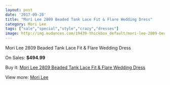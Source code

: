 ```yaml
---
layout: post
date: '2017-09-28'
title: "Mori Lee 2809 Beaded Tank Lace Fit & Flare Wedding Dress"
category: Mori Lee
tags: ["sale","special","style","crazy","dresses"]
image: http://img.eudances.com/19439-thickbox_default/mori-lee-2809-beaded-tank-lace-fit-flare-wedding-dress.jpg
---
```

Mori Lee 2809 Beaded Tank Lace Fit & Flare Wedding Dress

On Sales: **$494.99**
<a href="https://www.eudances.com/en/mori-lee/5780-mori-lee-2809-beaded-tank-lace-fit-flare-wedding-dress.html"><amp-img layout="responsive" width="600" height="600" src="//img.eudances.com/19439-thickbox_default/mori-lee-2809-beaded-tank-lace-fit-flare-wedding-dress.jpg" alt="Mori Lee 2809 Beaded Tank Lace Fit & Flare Wedding Dress 0" /></a>
<a href="https://www.eudances.com/en/mori-lee/5780-mori-lee-2809-beaded-tank-lace-fit-flare-wedding-dress.html"><amp-img layout="responsive" width="600" height="600" src="//img.eudances.com/19442-thickbox_default/mori-lee-2809-beaded-tank-lace-fit-flare-wedding-dress.jpg" alt="Mori Lee 2809 Beaded Tank Lace Fit & Flare Wedding Dress 1" /></a>
<a href="https://www.eudances.com/en/mori-lee/5780-mori-lee-2809-beaded-tank-lace-fit-flare-wedding-dress.html"><amp-img layout="responsive" width="600" height="600" src="//img.eudances.com/19441-thickbox_default/mori-lee-2809-beaded-tank-lace-fit-flare-wedding-dress.jpg" alt="Mori Lee 2809 Beaded Tank Lace Fit & Flare Wedding Dress 2" /></a>
<a href="https://www.eudances.com/en/mori-lee/5780-mori-lee-2809-beaded-tank-lace-fit-flare-wedding-dress.html"><amp-img layout="responsive" width="600" height="600" src="//img.eudances.com/19440-thickbox_default/mori-lee-2809-beaded-tank-lace-fit-flare-wedding-dress.jpg" alt="Mori Lee 2809 Beaded Tank Lace Fit & Flare Wedding Dress 3" /></a>

Buy it: [Mori Lee 2809 Beaded Tank Lace Fit & Flare Wedding Dress](https://www.eudances.com/en/mori-lee/5780-mori-lee-2809-beaded-tank-lace-fit-flare-wedding-dress.html "Mori Lee 2809 Beaded Tank Lace Fit & Flare Wedding Dress")

View more: [Mori Lee](https://www.eudances.com/en/9-mori-lee "Mori Lee")